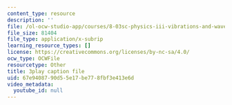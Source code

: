 ```yaml
---
content_type: resource
description: ''
file: /ol-ocw-studio-app/courses/8-03sc-physics-iii-vibrations-and-waves-fall-2016/67e9408790d55e17be778fbf3e413e6d_QxemLb8-5AA.vtt
file_size: 81404
file_type: application/x-subrip
learning_resource_types: []
license: https://creativecommons.org/licenses/by-nc-sa/4.0/
ocw_type: OCWFile
resourcetype: Other
title: 3play caption file
uid: 67e94087-90d5-5e17-be77-8fbf3e413e6d
video_metadata:
  youtube_id: null
---
```

